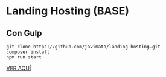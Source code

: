 # Landing Hosting (BASE)
## Con Gulp

```  
git clone https://github.com/javimata/landing-hosting.git  
composer install  
npm run start  
```

<a href="http://demos.javimata.com/landing-hosting/" target="_blank">VER AQUÍ</a>